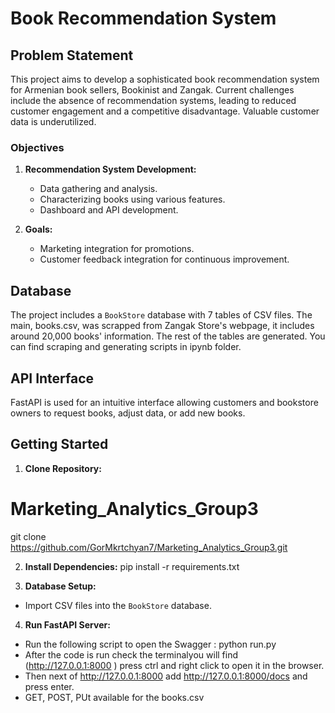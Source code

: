 # Book Recommendation System

## Problem Statement

This project aims to develop a sophisticated book recommendation system for Armenian book sellers, Bookinist and Zangak. Current challenges include the absence of recommendation systems, leading to reduced customer engagement and a competitive disadvantage. Valuable customer data is underutilized.

### Objectives

1. **Recommendation System Development:**
   - Data gathering and analysis.
   - Characterizing books using various features.
   - Dashboard and API development.

2. **Goals:**
   - Marketing integration for promotions.
   - Customer feedback integration for continuous improvement.

## Database

The project includes a `BookStore` database with 7 tables of CSV files. The main, books.csv, was scrapped from Zangak Store's webpage, it includes around 20,000 books' information. The rest of the tables are generated. You can find scraping and generating scripts in ipynb folder. 

## API Interface

FastAPI is used for an intuitive interface allowing customers and bookstore owners to request books, adjust data, or add new books.

## Getting Started

1. **Clone Repository:**
# Marketing_Analytics_Group3
git clone https://github.com/GorMkrtchyan7/Marketing_Analytics_Group3.git

2. **Install Dependencies:**
pip install -r requirements.txt

3. **Database Setup:**
- Import CSV files into the `BookStore` database.

4. **Run FastAPI Server:**
- Run the following script to open the Swagger : python run.py 
- After the code is run check the terminalyou will find (http://127.0.0.1:8000 ) press ctrl and right click to open it in the browser.
- Then next of http://127.0.0.1:8000 add http://127.0.0.1:8000/docs and press enter.
- GET, POST, PUt available for the books.csv




